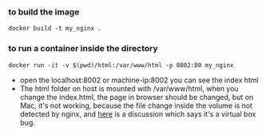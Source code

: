 ### to build the image
```
docker build -t my_nginx .
```

### to run a container inside the directory
```
docker run -it -v $(pwd)/html:/var/www/html -p 8002:80 my_nginx
```
* open the localhost:8002 or machine-ip:8002 you can see the index html
* The html folder on host is mounted with /var/www/html, when you change the index.html, the page in browser should be changed, but on Mac, it's not working, because the file change inside the volume is not detected by nginx, and [here](https://github.com/nginxinc/docker-nginx/issues/24) is a discussion which says it's a virtual box bug.
